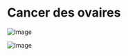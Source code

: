 # Cancer des ovaires

![Image](.//media/cancer/Scan_0101.jpg)

![Image](.//media/cancer/Scan_0101_verso.jpg)
